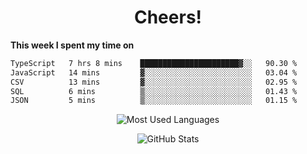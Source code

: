 <h1 align="center">Cheers!</h1>

**This week I spent my time on**
<!--START_SECTION:waka-->

```txt
TypeScript   7 hrs 8 mins    ██████████████████████▓░░   90.30 %
JavaScript   14 mins         ▓░░░░░░░░░░░░░░░░░░░░░░░░   03.04 %
CSV          13 mins         ▓░░░░░░░░░░░░░░░░░░░░░░░░   02.95 %
SQL          6 mins          ▒░░░░░░░░░░░░░░░░░░░░░░░░   01.43 %
JSON         5 mins          ▒░░░░░░░░░░░░░░░░░░░░░░░░   01.15 %
```

<!--END_SECTION:waka-->

<p align="center"><img src="https://github-readme-stats.vercel.app/api/top-langs/?username=thnkrn&layout=compact&hide=html&theme=tokyonight" alt="Most Used Languages" /></p>

<p align="center"><img src="https://github-readme-stats.vercel.app/api?username=thnkrn&show_icons=true&count_private=true&theme=tokyonight&show=reviews&hide_rank=false&rank_icon=github" alt="GitHub Stats" /></p>

<!-- <p align="center"><a href="https://wakatime.com"><img src="https://wakatime.com/share/@thnkrn/40092326-d1bd-471b-89da-9a7c63939402.png" /></p>
 -->
